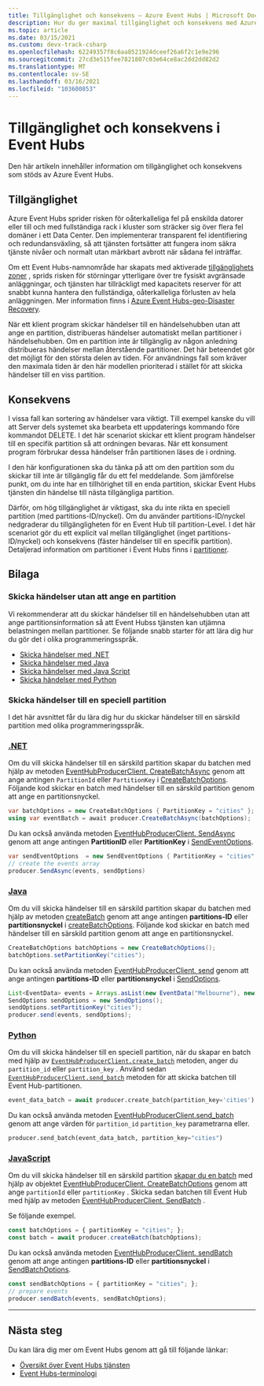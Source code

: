 ```yaml
---
title: Tillgänglighet och konsekvens – Azure Event Hubs | Microsoft Docs
description: Hur du ger maximal tillgänglighet och konsekvens med Azure Event Hubs att använda partitioner.
ms.topic: article
ms.date: 03/15/2021
ms.custom: devx-track-csharp
ms.openlocfilehash: 62249357f8c6aa8521924dceef26a6f2c1e9e296
ms.sourcegitcommit: 27cd3e515fee7821807c03e64ce8ac2dd2dd82d2
ms.translationtype: MT
ms.contentlocale: sv-SE
ms.lasthandoff: 03/16/2021
ms.locfileid: "103600853"
---
```

# <a name="availability-and-consistency-in-event-hubs"></a>Tillgänglighet och konsekvens i Event Hubs
Den här artikeln innehåller information om tillgänglighet och konsekvens som stöds av Azure Event Hubs. 

## <a name="availability"></a>Tillgänglighet
Azure Event Hubs sprider risken för oåterkalleliga fel på enskilda datorer eller till och med fullständiga rack i kluster som sträcker sig över flera fel domäner i ett Data Center. Den implementerar transparent fel identifiering och redundansväxling, så att tjänsten fortsätter att fungera inom säkra tjänste nivåer och normalt utan märkbart avbrott när sådana fel inträffar. 

Om ett Event Hubs-namnområde har skapats med aktiverade [tillgänglighets zoner](../availability-zones/az-overview.md) , sprids risken för störningar ytterligare över tre fysiskt avgränsade anläggningar, och tjänsten har tillräckligt med kapacitets reserver för att snabbt kunna hantera den fullständiga, oåterkalleliga förlusten av hela anläggningen. Mer information finns i [Azure Event Hubs-geo-Disaster Recovery](event-hubs-geo-dr.md).

När ett klient program skickar händelser till en händelsehubben utan att ange en partition, distribueras händelser automatiskt mellan partitioner i händelsehubben. Om en partition inte är tillgänglig av någon anledning distribueras händelser mellan återstående partitioner. Det här beteendet gör det möjligt för den största delen av tiden. För användnings fall som kräver den maximala tiden är den här modellen prioriterad i stället för att skicka händelser till en viss partition. 

## <a name="consistency"></a>Konsekvens
I vissa fall kan sortering av händelser vara viktigt. Till exempel kanske du vill att Server dels systemet ska bearbeta ett uppdaterings kommando före kommandot DELETE. I det här scenariot skickar ett klient program händelser till en specifik partition så att ordningen bevaras. När ett konsument program förbrukar dessa händelser från partitionen läses de i ordning. 

I den här konfigurationen ska du tänka på att om den partition som du skickar till inte är tillgänglig får du ett fel meddelande. Som jämförelse punkt, om du inte har en tillhörighet till en enda partition, skickar Event Hubs tjänsten din händelse till nästa tillgängliga partition.

Därför, om hög tillgänglighet är viktigast, ska du inte rikta en speciell partition (med partitions-ID/nyckel). Om du använder partitions-ID/nyckel nedgraderar du tillgängligheten för en Event Hub till partition-Level. I det här scenariot gör du ett explicit val mellan tillgänglighet (inget partitions-ID/nyckel) och konsekvens (fäster händelser till en specifik partition). Detaljerad information om partitioner i Event Hubs finns i [partitioner](event-hubs-features.md#partitions).

## <a name="appendix"></a>Bilaga

### <a name="send-events-without-specifying-a-partition"></a>Skicka händelser utan att ange en partition
Vi rekommenderar att du skickar händelser till en händelsehubben utan att ange partitionsinformation så att Event Hubss tjänsten kan utjämna belastningen mellan partitioner. Se följande snabb starter för att lära dig hur du gör det i olika programmeringsspråk. 

- [Skicka händelser med .NET](event-hubs-dotnet-standard-getstarted-send.md)
- [Skicka händelser med Java](event-hubs-java-get-started-send.md)
- [Skicka händelser med Java Script](event-hubs-python-get-started-send.md)
- [Skicka händelser med Python](event-hubs-python-get-started-send.md)


### <a name="send-events-to-a-specific-partition"></a>Skicka händelser till en speciell partition
I det här avsnittet får du lära dig hur du skickar händelser till en särskild partition med olika programmeringsspråk. 

### <a name="net"></a>[.NET](#tab/dotnet)
Om du vill skicka händelser till en särskild partition skapar du batchen med hjälp av metoden [EventHubProducerClient. CreateBatchAsync](/dotnet/api/azure.messaging.eventhubs.producer.eventhubproducerclient.createbatchasync#Azure_Messaging_EventHubs_Producer_EventHubProducerClient_CreateBatchAsync_Azure_Messaging_EventHubs_Producer_CreateBatchOptions_System_Threading_CancellationToken_) genom att ange antingen `PartitionId` eller `PartitionKey` i [CreateBatchOptions](//dotnet/api/azure.messaging.eventhubs.producer.createbatchoptions). Följande kod skickar en batch med händelser till en särskild partition genom att ange en partitionsnyckel. 

```csharp
var batchOptions = new CreateBatchOptions { PartitionKey = "cities" };
using var eventBatch = await producer.CreateBatchAsync(batchOptions);
```

Du kan också använda metoden [EventHubProducerClient. SendAsync](/dotnet/api/azure.messaging.eventhubs.producer.eventhubproducerclient.sendasync#Azure_Messaging_EventHubs_Producer_EventHubProducerClient_SendAsync_System_Collections_Generic_IEnumerable_Azure_Messaging_EventHubs_EventData__Azure_Messaging_EventHubs_Producer_SendEventOptions_System_Threading_CancellationToken_) genom att ange antingen **PartitionID** eller **PartitionKey** i [SendEventOptions](/dotnet/api/azure.messaging.eventhubs.producer.sendeventoptions).

```csharp
var sendEventOptions  = new SendEventOptions { PartitionKey = "cities" };
// create the events array
producer.SendAsync(events, sendOptions)
```


### <a name="java"></a>[Java](#tab/java)
Om du vill skicka händelser till en särskild partition skapar du batchen med hjälp av metoden [createBatch](/java/api/com.azure.messaging.eventhubs.eventhubproducerclient.createbatch) genom att ange antingen **partitions-ID** eller **partitionsnyckel** i [createBatchOptions](/java/api/com.azure.messaging.eventhubs.models.createbatchoptions). Följande kod skickar en batch med händelser till en särskild partition genom att ange en partitionsnyckel. 

```java
CreateBatchOptions batchOptions = new CreateBatchOptions();
batchOptions.setPartitionKey("cities");
```

Du kan också använda metoden [EventHubProducerClient. send](/java/api/com.azure.messaging.eventhubs.eventhubproducerclient.send#com_azure_messaging_eventhubs_EventHubProducerClient_send_java_lang_Iterable_com_azure_messaging_eventhubs_EventData__com_azure_messaging_eventhubs_models_SendOptions_) genom att ange antingen **partitions-ID** eller **partitionsnyckel** i [SendOptions](/java/api/com.azure.messaging.eventhubs.models.sendoptions).

```java
List<EventData> events = Arrays.asList(new EventData("Melbourne"), new EventData("London"), new EventData("New York"));
SendOptions sendOptions = new SendOptions();
sendOptions.setPartitionKey("cities");
producer.send(events, sendOptions);
```


### <a name="python"></a>[Python](#tab/python) 
Om du vill skicka händelser till en speciell partition, när du skapar en batch med hjälp av [`EventHubProducerClient.create_batch`](/python/api/azure-eventhub/azure.eventhub.eventhubproducerclient#create-batch---kwargs-) metoden, anger du `partition_id` eller `partition_key` . Använd sedan [`EventHubProducerClient.send_batch`](/python/api/azure-eventhub/azure.eventhub.aio.eventhubproducerclient#send-batch-event-data-batch--typing-union-azure-eventhub--common-eventdatabatch--typing-list-azure-eventhub-) metoden för att skicka batchen till Event Hub-partitionen. 

```python
event_data_batch = await producer.create_batch(partition_key='cities')
```

Du kan också använda metoden [EventHubProducerClient.send_batch](/python/api/azure-eventhub/azure.eventhub.eventhubproducerclient#send-batch-event-data-batch----kwargs-) genom att ange värden för `partition_id` `partition_key` parametrarna eller.

```python
producer.send_batch(event_data_batch, partition_key="cities")
```

### <a name="javascript"></a>[JavaScript](#tab/javascript)
Om du vill skicka händelser till en särskild partition [skapar du en batch](/javascript/api/@azure/event-hubs/eventhubproducerclient#createBatch_CreateBatchOptions_) med hjälp av objektet [EventHubProducerClient. CreateBatchOptions](/javascript/api/@azure/event-hubs/eventhubproducerclient#createBatch_CreateBatchOptions_) genom att ange `partitionId` eller `partitionKey` . Skicka sedan batchen till Event Hub med hjälp av metoden [EventHubProducerClient. SendBatch](/javascript/api/@azure/event-hubs/eventhubproducerclient#sendBatch_EventDataBatch__OperationOptions_) . 

Se följande exempel.

```javascript
const batchOptions = { partitionKey = "cities"; };
const batch = await producer.createBatch(batchOptions);
```

Du kan också använda metoden [EventHubProducerClient. sendBatch](/javascript/api/@azure/event-hubs/eventhubproducerclient#sendBatch_EventData____SendBatchOptions_) genom att ange antingen **partitions-ID** eller **partitionsnyckel** i [SendBatchOptions](/javascript/api/@azure/event-hubs/sendbatchoptions).

```javascript
const sendBatchOptions = { partitionKey = "cities"; };
// prepare events
producer.sendBatch(events, sendBatchOptions);
```

---



## <a name="next-steps"></a>Nästa steg
Du kan lära dig mer om Event Hubs genom att gå till följande länkar:

- [Översikt över Event Hubs tjänsten](./event-hubs-about.md)
- [Event Hubs-terminologi](event-hubs-features.md)

